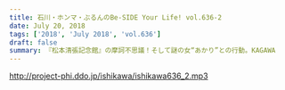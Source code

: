 ```yaml
---
title: 石川・ホンマ・ぶるんのBe-SIDE Your Life! vol.636-2
date: July 20, 2018
tags: ['2018', 'July 2018', 'vol.636']
draft: false
summary: 『松本清張記念館』の摩訶不思議！そして謎の女“あかり”との行動。KAGAWA
---
```


http://project-phi.ddo.jp/ishikawa/ishikawa636_2.mp3
